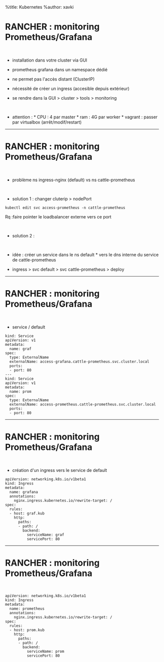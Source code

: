 %title: Kubernetes 
%author: xavki


# RANCHER : monitoring Prometheus/Grafana


<br>

* installation dans votre cluster via GUI

* prometheus grafana dans un namespace dédié

* ne permet pas l'accès distant (ClusterIP)

* nécessité de créer un ingress (accesible depuis extérieur)

* se rendre dans la GUI > cluster > tools > monitoring

<br>

* attention :
		* CPU : 4 par master
		* ram : 4G par worker
		* vagrant : passer par virtualbox (arrêt/modif/restart)

--------------------------------------------------------


# RANCHER : monitoring Prometheus/Grafana


<br>

* problème ns ingress-nginx (default) vs ns cattle-prometheus

<br>

* solution 1 : changer cluterip > nodePort
	
```
kubectl edit svc access-prometheus -n cattle-prometheus
```

Rq :faire pointer le loadbalancer externe vers ce port

<br>

* solution 2 :

<br>

* idée : créer un service dans le ns default
		* vers le dns interne du service de cattle-prometheus

* ingress > svc default > svc cattle-prometheus > deploy


---------------------------------------------------------------

# RANCHER : monitoring Prometheus/Grafana


<br>

* service / default

```
kind: Service
apiVersion: v1
metadata:
  name: graf
spec:
  type: ExternalName
  externalName: access-grafana.cattle-prometheus.svc.cluster.local
  ports:
  - port: 80
---
kind: Service
apiVersion: v1
metadata:
  name: prom
spec:
  type: ExternalName
  externalName: access-prometheus.cattle-prometheus.svc.cluster.local
  ports:
  - port: 80

```

------------------------------------------------------------------------------


# RANCHER : monitoring Prometheus/Grafana


<br>

* création d'un ingress vers le service de default

```
apiVersion: networking.k8s.io/v1beta1
kind: Ingress
metadata:
  name: grafana
  annotations:
    nginx.ingress.kubernetes.io/rewrite-target: /
spec:
  rules:
  - host: graf.kub
    http:
      paths:
      - path: /
        backend:
          serviceName: graf
          servicePort: 80
```

------------------------------------------------------------------------------


# RANCHER : monitoring Prometheus/Grafana


<br>

```
apiVersion: networking.k8s.io/v1beta1
kind: Ingress
metadata:
  name: prometheus
  annotations:
    nginx.ingress.kubernetes.io/rewrite-target: /
spec:
  rules:
  - host: prom.kub
    http:
      paths:
      - path: /
        backend:
          serviceName: prom
          servicePort: 80
```
